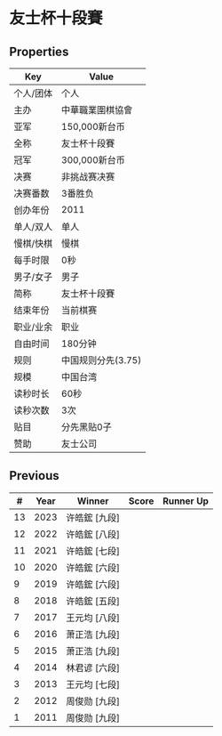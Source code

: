 # 友士杯十段賽

## Properties

| Key | Value |
| --- | ----- |
| 个人/团体 | 个人 |
| 主办 | 中華職業圍棋協會 |
| 亚军 | 150,000新台币 |
| 全称 | 友士杯十段賽 |
| 冠军 | 300,000新台币 |
| 决赛 | 非挑战赛决赛 |
| 决赛番数 | 3番胜负 |
| 创办年份 | 2011 |
| 单人/双人 | 单人 |
| 慢棋/快棋 | 慢棋 |
| 每手时限 | 0秒 |
| 男子/女子 | 男子 |
| 简称 | 友士杯十段賽 |
| 结束年份 | 当前棋赛 |
| 职业/业余 | 职业 |
| 自由时间 | 180分钟 |
| 规则 | 中国规则分先(3.75) |
| 规模 | 中国台湾 |
| 读秒时长 | 60秒 |
| 读秒次数 | 3次 |
| 贴目 | 分先黑贴0子 |
| 赞助 | 友士公司 |

## Previous

| # | Year | Winner | Score | Runner Up |
| --- | --- | --- | --- | --- |
| 13 | 2023 | 许皓鋐 [九段] |  |  |
| 12 | 2022 | 许皓鋐 [八段] |  |  |
| 11 | 2021 | 许皓鋐 [七段] |  |  |
| 10 | 2020 | 许皓鋐 [六段] |  |  |
| 9 | 2019 | 许皓鋐 [六段] |  |  |
| 8 | 2018 | 许皓鋐 [五段] |  |  |
| 7 | 2017 | 王元均 [八段] |  |  |
| 6 | 2016 | 萧正浩 [九段] |  |  |
| 5 | 2015 | 萧正浩 [九段] |  |  |
| 4 | 2014 | 林君谚 [六段] |  |  |
| 3 | 2013 | 王元均 [七段] |  |  |
| 2 | 2012 | 周俊勋 [九段] |  |  |
| 1 | 2011 | 周俊勋 [九段] |  |  |

